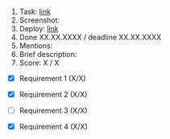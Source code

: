 1. Task: [link](https://github.com/)
2. Screenshot:
3. Deploy: [link](https://github.com/)
4. Done XX.XX.XXXX / deadline XX.XX.XXXX
5. Mentions:
6. Brief description:
7. Score: X / X
  - [x] Requirement 1 (X/X)
  - [x] Requirement 2 (X/X)
  - [ ] Requirement 3 (X/X)
  - [x] Requirement 4 (X/X)
 

